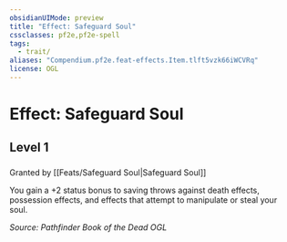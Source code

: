 ```yaml
---
obsidianUIMode: preview
title: "Effect: Safeguard Soul"
cssclasses: pf2e,pf2e-spell
tags:
  - trait/
aliases: "Compendium.pf2e.feat-effects.Item.tlft5vzk66iWCVRq"
license: OGL
---
```

# Effect: Safeguard Soul
## Level 1
### 






Granted by [[Feats/Safeguard Soul|Safeguard Soul]]

You gain a +2 status bonus to saving throws against death effects, possession effects, and effects that attempt to manipulate or steal your soul.

*Source: Pathfinder Book of the Dead*
*OGL*
